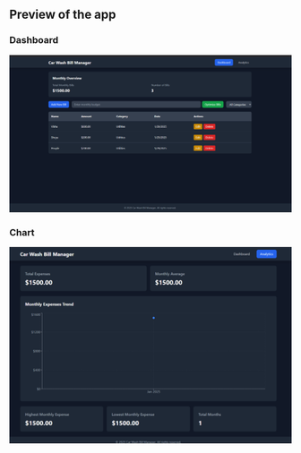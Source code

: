 ## Preview of the app

### Dashboard
![Alt text](public/readmeImages/image1.png)

### Chart
![Alt text](public/readmeImages/image.png)